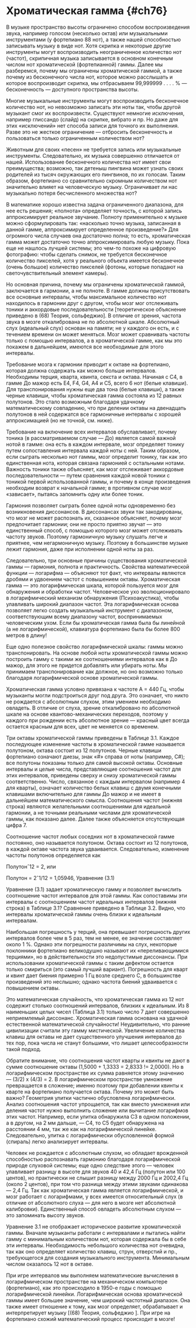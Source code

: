 # Хроматическая гамма {#ch76}

В музыке пространство высоты ограничено способом воспроизведения звука, например голосом (несколько октав) или музыкальными инструментами (у фортепиано 88 нот), а также нашей способностью записывать музыку в виде нот. Хотя скрипка и некоторые другие инструменты могут воспроизводить неограниченное количество нот (частот), скрипичная музыка записывается в основном конечным числом нот хроматической (фортепианной) гаммы. Далее мы разберемся, почему мы ограничены хроматической гаммой, а также почему из бесконечного числа нот, которое можно расслышать и которое воспроизводит скрипка, мы отбрасываем 99,999999 . . . . % — бесконечность — доступного пространства высоты.

Многие музыкальные инструменты могут воспроизводить бесконечное количество нот, но невозможно записать эти ноты так, чтобы другой музыкант смог их воспроизвести. Существуют немногие исключения, например глиссандо (слайд) на скрипке, вибрато и пр. Но даже для этих «исключений» нет способа записи для точного их выполнения. Разве это не жесткое ограничение — отбросить бесконечность и пользоваться только ограниченным количеством нот?

Животным для своих «песен» не требуется запись или музыкальные инструменты. Следовательно, их музыка совершенно отличается от нашей. Использование бесконечного количества нот имеет свои преимущества; возможно, так детеныш пингвина может узнать своих родителей из тысяч окружающих его пингвинов, по их голосам. Таким образом, фортепиано со сравнительно скромным количеством нот значительно влияет на человеческую музыку. Ограничивает ли нас музыкально потеря бесчисленного множества нот?

В математике хорошо известна задача ограниченного диапазона, для нее есть решения; «полнота» определяет точность, с которой запись аппроксимирует реальное звучание. Полноту применительно к музыке можно сформулировать так: «насколько точно музыка, записанная в данной гамме, аппроксимирует определенное произведение?» Для огромного числа случаев она достаточно полна; то есть, хроматическая гамма может достаточно точно аппроксимировать любую музыку. Пока еще не нашлось лучшей системы; это чем-то похоже на цифровую фотографию: чтобы сделать снимок, не требуется бесконечное количество пикселей, хотя у реального объекта имеется бесконечное (очень большое) количество пикселей (фотоны, которые попадают на светочувствительный элемент камеры).

Но основная причина, почему мы ограничены хроматической гаммой, заключается в гармонии, а не полноте. В гамме должны присутствовать все основные интервалы, чтобы максимальное количество нот находилось в гармонии друг с другом, чтобы мозг мог отслеживать тоники и аккордовые последовательности [теоретическое объяснение приведено в (68) Теория, сольфеджио]. В отличие от зрения, частота звука в мозге откалибрована не по абсолютной шкале. Абсолютный слух (идеальный слух) основан на памяти; не у каждого он есть, и с течением времени он может меняться. Мозг может сравнивать частоты только с помощью интервалов, а в хроматической гамме, как мы это покажем в дальнейшем, имеются все необходимые для этого интервалы.

Требование мозга к гармонии приводит к октаве на фортепиано, которая должна содержать как можно больше интервалов. Необходимы терция, кварта, квинта, секста и октава. Начиная с C4, в гамме До мажор есть E4, F4, G4, A4 и C5, всего 6 нот (белые клавиши). Для транспонирования нужны еще два тона (белые клавиши), а также черные клавиши, чтобы хроматическая гамма состояла из 12 равных полутонов. Это стало возможным благодаря удачному математическому совпадению, что при делении октавы на двенадцать полутонов в ней содержатся все гармоничные интервалы с хорошей аппроксимацией (но не точной, см. ниже).

Требование на включение всех интервалов обуславливает, почему тоника (в рассматриваемом случае — До) является самой важной нотой в гамме: она есть в каждом интервале, мозг определяет тонику путем сопоставления интервала каждой ноты с ней. Таким образом, если сыграть несколько нот гаммы, мозг определит тонику, так как это единственная нота, которая связана гармонией с остальными нотами. Важность тоники также объясняет, как мозг отслеживает аккордовые последовательности — путем сравнения каждой новой тоники с тоникой первой использованной гаммы, и почему в конце произведения необходим возврат к начальной гамме; в противном случае мозг «зависает», пытаясь запомнить одну или более тоник.

Гармония позволяет сыграть более одной ноты одновременно без возникновения диссонансов. В диссонансах звуки так закодированы, что мозг не может распознать их, сказанное объясняет, почему мозг предпочитает гармонии; они не просто приятно звучат — это единственный способ, с помощью которого мозг может отслеживать частоту звуков. Поэтому гармоничную музыку слушать легче и приятнее, чем негармоничную музыку. Поэтому в большинстве музыке лежит гармония, даже при исполнении одной ноты за раз.

Следовательно, три основные причины существования хроматической гаммы — гармония, полнота и практичность. Свойства математической функции — логарифма — объясняют тот факт, что интервалы являются дробями и удвоением частот с повышением октавы. Хроматическая гамма — это логарифмическая шкала, которой пользуется мозг для обнаружения и обработки частот. Человеческое ухо эволюционировало в логарифмический механизм обнаружения (Психоакустика), чтобы улавливать широкий диапазон частот. Эта логарифмическая основа позволяет легко создать музыкальный инструмент с диапазоном, соответствующим всему диапазону частот, воспринимаемых человеческим ухом. Если бы хроматическая гамма была бы линейной (а не логарифмической), клавиатура фортепиано была бы более 800 метров в длину!

Еще одно полезное свойство логарифмической шкалы: гаммы можно транспонировать. На основе любой ноты хроматической гаммы можно построить гамму с такими же соотношениями интервалов как в До мажор, для этого не придется добавлять или убирать ноты. Мы принимаем транспонирование как должное, но оно возможно только благодаря логарифмической основе хроматической гаммы.

Хроматическая гамма условно привязана к частоте A = 440 Гц, чтобы музыканты могли подстроиться друг под друга. Это означает, что никто не рождается с абсолютным слухом, этим умением необходимо овладеть. В отличие от слуха, зрение откалибровано по абсолютной шкале на основе квантово-механических переходов, поэтому у каждого при рождении есть абсолютное зрение — красный цвет всегда остается красным для всех, цвет не меняется со временем.

Три октавы хроматической гаммы приведены в Таблице 3.1. Каждое последующее изменение частоты в хроматической гамме называется полутоном, октава состоит из 12 полутонов. Черные клавиши фортепиано означают диезы, знак «#» справа от ноты (например, C#); все полутоны показаны только для самой высокой октавы. Основные интервалы и целые числа, представляющие соотношения частот для этих интервалов, приведены сверху и снизу хроматической гаммы соответственно. Число, связанное с каждым интервалом (например 4 для кварты), означает количество белых клавиш с двумя конечными клавишами включительно для гаммы До мажор и не имеет в дальнейшем математического смысла. Соотношения частот (нижняя строка) являются желательными соотношениями для идеальной гармонии, а не точными реальными числами для хроматической гаммы, как показано далее. Далее также объясняется отсутствующая цифра 7.

Соотношение частот любых соседних нот в хроматической гамме постоянно, оно называется полутоном. Октава состоит из 12 полутонов, в каждой октаве частота звука удваивается. Следовательно, изменение частоты полутонов определяется как

Полутонˆ12 = 2, или

Полутон = 2ˆ1/12 = 1,05946, Уравнение (3.1)

Уравнение (3.1) задает хроматическую гамму и позволяет вычислить соотношение частот интервалов для этой гаммы. Как сопоставимы эти интервалы с соотношением частот идеальных интервалов (нижняя строка) в Таблице 3.1? Сравнение приведено в Таблице 3.2. Видно, что интервалы хроматической гаммы очень близки к идеальным интервалам.

Наибольшая погрешность у терций, она превышает погрешность других интервалов более чем в 5 раз, тем не менее, ее значение составляет около 1 %. Однако эти погрешности различимы на слух, некоторые поклонники фортепиано великодушно называют их «переливающимися терциями», но в действительности это недопустимые диссонансы. При использовании хроматической гаммы с таким дефектом остается только смириться (это самый лучший вариант). Погрешность для кварт и квинт дает биения примерно 1 Гц возле среднего C, в большинстве произведений это неслышно; однако частота биений удваивается с повышением октавы.

Это математическая случайность, что хроматическая гамма из 12 нот содержит столько соотношений интервалов, близких к идеальным. Из 8 наименьших целых чисел (Таблица 3.1) только число 7 дает совершенно неприемлемый диссонанс. Хроматическая гамма основана на удачной естественной математической случайности! Неудивительно, что ранние цивилизации считали эту гамму мистической. Увеличение количества клавиш для октавы не дает существенного улучшения интервалов до тех пор, пока числа не станут большими, что лишает целесообразности такой подход.

Обратите внимание, что соотношения частот кварты и квинты не дают в сумме соотношение октавы (1,5000 + 1,3333 = 2,8333 != 2,0000). Но в логарифмическом пространстве их сумма равняется этому значению — (3/2) x (4/3) = 2. В логарифмическом пространстве умножение превращается в сложение; именно поэтому при добавлении квинты к кварте на фортепиано получается октава. Почему это может быть важно? Геометрия улитки частично обусловлена логарифмически. Анализ соотношения частот упрощается, так как вместо умножения или деления частот нужно выполнить сложение или вычитание логарифмов этих частот. Например, если улитка обнаружила C3 в одном положении, а в другом, на 2 мм дальше, — C4, то C5 будет обнаружена на расстоянии 4 мм, так же как на логарифмической линейке. Следовательно, улитка с логарифмически обусловленной формой (спираль) легко анализирует интервалы.

Человек не рождается с абсолютным слухом, но обладает врожденной способностью распознавать гармонию благодаря логарифмической природе слуховой системы; еще одно следствие этого — человек улавливает разницу в высоте для звуков 40 и 42,4 Гц (полутон или 100 центов), но практически не слышит разницу между 2000 Гц и 2002,4 Гц (около 2 центов), при том что разница между этими звуками одинакова — 2,4 Гц. Так как хроматическая гамма является логарифмической, и мозг работает с логарифмами, у всех имеется относительный слух (в отличие от абсолютного слуха — для него в мозге нет абсолютной калибровки). Единственный способ овладеть абсолютным слухом — это запоминать высоту звуков.

Уравнение 3.1 не отображает историческое развитие хроматической гаммы. Вначале музыканты работали с интервалами и пытались найти гамму с минимальным количеством нот, которая содержала бы в себе эти интервалы. Необходимость небольшого количества нот очевидна, так как оно определяет количество клавиш, струн, отверстий и пр., требующегося для создания музыкального инструмента. Минимальным числом оказалось 12 нот в октаве.

При игре интервалов мы выполняем математические вычисления в логарифмическом пространстве на механическом компьютере (фортепиано), как это происходило в 1950-е годы с помощью логарифмической линейки. Логарифмическая основа хроматической гаммы имеет большее значение, чем широкий частотный диапазон. Она также имеет отношение к тому, как мозг определяет, обрабатывает и интерпретирует музыку [(68) Теория, сольфеджио ]. При игре на фортепиано схожий математический процесс происходит в мозге!